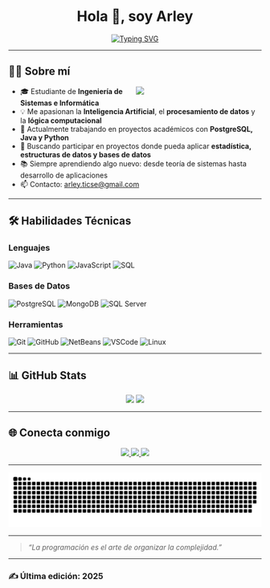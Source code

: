 <h1 align="center">Hola 👋, soy Arley</h1>
<p align="center">
  <a href="https://github.com/DenverCoder1/readme-typing-svg">
    <img src="https://readme-typing-svg.herokuapp.com?font=Fira+Code&size=25&pause=1000&color=00F7EF&center=true&vCenter=true&width=600&lines=Estudiante+de+Ingenier%C3%ADa+de+Sistemas+e+Inform%C3%A1tica;Apasionado+por+la+IA+y+la+programaci%C3%B3n;Aprendiendo+y+creciendo+cada+d%C3%ADa;Siempre+listo+para+nuevos+retos" alt="Typing SVG" />
  </a>
</p>

---

## 👨‍💻 Sobre mí

<picture> <img align="right" src="https://media.giphy.com/media/qgQUggAC3Pfv687qPC/giphy.gif" width="250px" /></picture>

- 🎓 Estudiante de **Ingeniería de Sistemas e Informática**
- 💡 Me apasionan la **Inteligencia Artificial**, el **procesamiento de datos** y la **lógica computacional**
- 🔭 Actualmente trabajando en proyectos académicos con **PostgreSQL, Java y Python**
- 🚀 Buscando participar en proyectos donde pueda aplicar **estadística, estructuras de datos y bases de datos**
- 📚 Siempre aprendiendo algo nuevo: desde teoría de sistemas hasta desarrollo de aplicaciones
- 📫 Contacto: arley.ticse@gmail.com

---

## 🛠️ Habilidades Técnicas

### Lenguajes
![Java](https://img.shields.io/badge/Java-%23ED8B00.svg?style=for-the-badge&logo=java&logoColor=white)
![Python](https://img.shields.io/badge/Python-%2314354C.svg?style=for-the-badge&logo=python&logoColor=white)
![JavaScript](https://img.shields.io/badge/JavaScript-%23F7DF1E.svg?style=for-the-badge&logo=javascript&logoColor=black)
![SQL](https://img.shields.io/badge/SQL-%2300C7B7.svg?style=for-the-badge&logo=mysql&logoColor=white)

### Bases de Datos
![PostgreSQL](https://img.shields.io/badge/PostgreSQL-%23336791.svg?style=for-the-badge&logo=postgresql&logoColor=white)
![MongoDB](https://img.shields.io/badge/MongoDB-%2347A248.svg?style=for-the-badge&logo=mongodb&logoColor=white)
![SQL Server](https://img.shields.io/badge/SQL%20Server-%23CC2927.svg?style=for-the-badge&logo=microsoftsqlserver&logoColor=white)

### Herramientas
![Git](https://img.shields.io/badge/Git-%23F05033.svg?style=for-the-badge&logo=git&logoColor=white)
![GitHub](https://img.shields.io/badge/GitHub-%23121011.svg?style=for-the-badge&logo=github&logoColor=white)
![NetBeans](https://img.shields.io/badge/NetBeans-1B6AC6?style=for-the-badge&logo=apache-netbeans-ide&logoColor=white)
![VSCode](https://img.shields.io/badge/VSCode-%23007ACC.svg?style=for-the-badge&logo=visual-studio-code&logoColor=white)
![Linux](https://img.shields.io/badge/Linux-%23FCC624.svg?style=for-the-badge&logo=linux&logoColor=black)

---

## 📊 GitHub Stats

<p align="center">
  <img src="https://github-readme-stats.vercel.app/api?username=arleytuusuario&show_icons=true&theme=radical" width="47%" />
  <img src="https://github-readme-stats.vercel.app/api/top-langs/?username=arleytuusuario&layout=compact&theme=radical" width="47%" />
</p>

---

## 🌐 Conecta conmigo

<p align="center">
  <a href="https://linkedin.com/in/arleylinkedin" target="_blank">
    <img src="https://img.shields.io/badge/LinkedIn-%230077B5.svg?style=for-the-badge&logo=linkedin&logoColor=white" />
  </a>
  <a href="mailto:arley.ticse.com">
    <img src="https://img.shields.io/badge/Gmail-%23EA4335.svg?style=for-the-badge&logo=gmail&logoColor=white" />
  </a>
  <a href="[https://github.com/arleytuusuario](https://github.com/arleyticse)" target="_blank">
    <img src="https://img.shields.io/badge/GitHub-%23121011.svg?style=for-the-badge&logo=github&logoColor=white" />
  </a>
</p>

---

<div align="center">
  <img src="https://raw.githubusercontent.com/1999AZZAR/1999AZZAR/main/resources/img/grid-snake.svg" alt="snake" />
</div>

---

> *“La programación es el arte de organizar la complejidad.”*

---

### ✍️ Última edición: 2025
